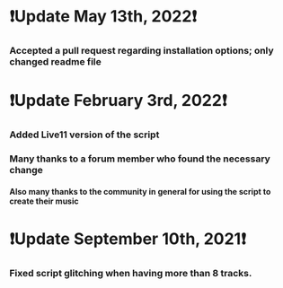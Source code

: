# ❗Update May 13th, 2022❗
### Accepted a pull request regarding installation options; only changed readme file
# ❗Update February 3rd, 2022❗
### Added Live11 version of the script
### Many thanks to a forum member who found the necessary change
#### Also many thanks to the community in general for using the script to create their music

# ❗Update September 10th, 2021❗
### Fixed script glitching when having more than 8 tracks.
